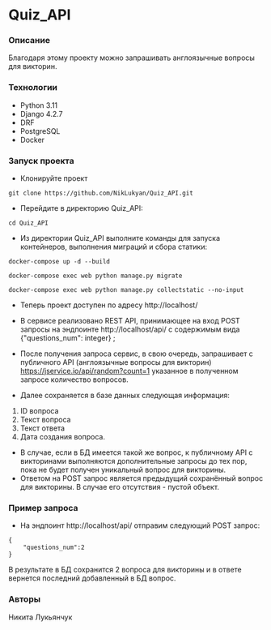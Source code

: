 # Quiz_API

### Описание
Благодаря этому проекту можно запрашивать англоязычные вопросы для викторин.
### Технологии
- Python 3.11
- Django 4.2.7
- DRF
- PostgreSQL
- Docker

### Запуск проекта
- Клонируйте проект
```
git clone https://github.com/NikLukyan/Quiz_API.git
``` 
- Перейдите в директорию Quiz_API:
```
cd Quiz_API
```
- Из директории Quiz_API выполните команды для запуска контейнеров, выполнения миграций и сбора статики:
```
docker-compose up -d --build
```
```
docker-compose exec web python manage.py migrate
```
```
docker-compose exec web python manage.py collectstatic --no-input
```
- Теперь проект доступен по адресу http://localhost/
- В сервисе реализовано REST API, принимающее на вход 
POST запросы на эндпоинте  http://localhost/api/ с содержимым вида {"questions_num": integer}  ;

- После получения запроса сервис, в свою очередь, 
запрашивает с публичного API (англоязычные вопросы для викторин) 
https://jservice.io/api/random?count=1 указанное в полученном 
запросе количество вопросов.
- Далее сохраняется в базе данных следующая информация:
 1. ID вопроса
2. Текст вопроса
3. Текст ответа
4. Дата создания вопроса. 
- В случае, если в БД имеется такой же вопрос, к публичному API 
с викторинами выполняются дополнительные запросы до тех пор, 
пока не будет получен уникальный вопрос для викторины.
- Ответом на POST запрос является предыдущий сохранённый вопрос для викторины. 
В случае его отсутствия - пустой объект.
### Пример запроса
- На эндпоинт http://localhost/api/ отправим следующий POST запрос:
```
{
    "questions_num":2
}
```
В результате в БД сохранится 2 вопроса для викторины и в ответе
вернется последний добавленный в БД вопрос.
### Авторы
Никита Лукьянчук